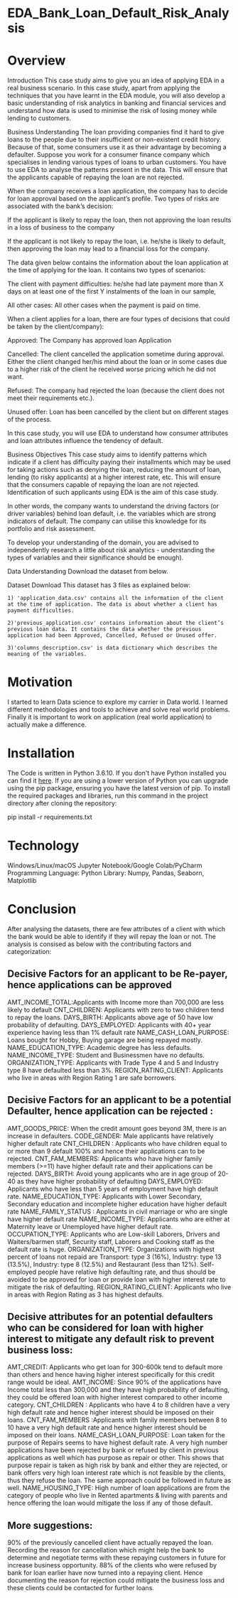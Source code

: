 # EDA_Bank_Loan_Default_Risk_Analysis

# Overview
Introduction This case study aims to give you an idea of applying EDA in a real business scenario. In this case study, apart from applying the techniques that you have learnt in the EDA module, you will also develop a basic understanding of risk analytics in banking and financial services and understand how data is used to minimise the risk of losing money while lending to customers.

Business Understanding The loan providing companies find it hard to give loans to the people due to their insufficient or non-existent credit history. Because of that, some consumers use it as their advantage by becoming a defaulter. Suppose you work for a consumer finance company which specialises in lending various types of loans to urban customers. You have to use EDA to analyse the patterns present in the data. This will ensure that the applicants capable of repaying the loan are not rejected.

When the company receives a loan application, the company has to decide for loan approval based on the applicant’s profile. Two types of risks are associated with the bank’s decision:

If the applicant is likely to repay the loan, then not approving the loan results in a loss of business to the company

If the applicant is not likely to repay the loan, i.e. he/she is likely to default, then approving the loan may lead to a financial loss for the company.

The data given below contains the information about the loan application at the time of applying for the loan. It contains two types of scenarios:

The client with payment difficulties: he/she had late payment more than X days on at least one of the first Y instalments of the loan in our sample,

All other cases: All other cases when the payment is paid on time.

When a client applies for a loan, there are four types of decisions that could be taken by the client/company):

Approved: The Company has approved loan Application

Cancelled: The client cancelled the application sometime during approval. Either the client changed her/his mind about the loan or in some cases due to a higher risk of the client he received worse pricing which he did not want.

Refused: The company had rejected the loan (because the client does not meet their requirements etc.).

Unused offer: Loan has been cancelled by the client but on different stages of the process.

In this case study, you will use EDA to understand how consumer attributes and loan attributes influence the tendency of default.

Business Objectives This case study aims to identify patterns which indicate if a client has difficulty paying their installments which may be used for taking actions such as denying the loan, reducing the amount of loan, lending (to risky applicants) at a higher interest rate, etc. This will ensure that the consumers capable of repaying the loan are not rejected. Identification of such applicants using EDA is the aim of this case study.

In other words, the company wants to understand the driving factors (or driver variables) behind loan default, i.e. the variables which are strong indicators of default. The company can utilise this knowledge for its portfolio and risk assessment.

To develop your understanding of the domain, you are advised to independently research a little about risk analytics - understanding the types of variables and their significance should be enough).

Data Understanding Download the dataset from below.

Dataset Download This dataset has 3 files as explained below:

    1) 'application_data.csv' contains all the information of the client at the time of application. The data is about whether a client has payment difficulties.

    2)'previous_application.csv' contains information about the client’s previous loan data. It contains the data whether the previous application had been Approved, Cancelled, Refused or Unused offer.

    3)'columns_description.csv' is data dictionary which describes the meaning of the variables.

# Motivation
I started to learn Data science to explore my carrier in Data world. I learned different methodologies and tools to achieve and solve real world problems. Finally it is important to work on application (real world application) to actually make a difference.

# Installation
The Code is written in Python 3.6.10. If you don't have Python installed you can find it [here](https://www.python.org/downloads/). If you are using a lower version of Python you can upgrade using the pip package, ensuring you have the latest version of pip. To install the required packages and libraries, run this command in the project directory after cloning the repository:

pip install -r requirements.txt

# Technology
Windows/Linux/macOS
Jupyter Notebook/Google Colab/PyCharm
Programming Language: Python
Library: Numpy, Pandas, Seaborn, Matplotlib

# Conclusion
After analysing the datasets, there are few attributes of a client with which the bank would be able to identify if they will repay the loan or not. The analysis is consised as below with the contributing factors and categorization:

## Decisive Factors for an applicant to be Re-payer, hence applications can be approved
AMT_INCOME_TOTAL:Applicants with Income more than 700,000 are less likely to default
CNT_CHILDREN: Applicants with zero to two children tend to repay the loans.
DAYS_BIRTH: Applicants above age of 50 have low probability of defaulting.
DAYS_EMPLOYED: Applicants with 40+ year experience having less than 1% default rate
NAME_CASH_LOAN_PURPOSE: Loans bought for Hobby, Buying garage are being repayed mostly.
NAME_EDUCATION_TYPE: Academic degree has less defaults.
NAME_INCOME_TYPE: Student and Businessmen have no defaults.
ORGANIZATION_TYPE: Applicants with Trade Type 4 and 5 and Industry type 8 have defaulted less than 3%.
REGION_RATING_CLIENT: Applicants who live in areas with Region Rating 1 are safe borrowers.

## Decisive Factors for an applicant to be a potential Defaulter, hence application can be rejected :
AMT_GOODS_PRICE: When the credit amount goes beyond 3M, there is an increase in defaulters.
CODE_GENDER: Male applicants have relatively higher default rate
CNT_CHILDREN : Applicants who have children equal to or more than 9 default 100% and hence their applications can to be rejected.
CNT_FAM_MEMBERS: Applicants who have higher family members (>=11) have higher default rate and their applications can be rejected.
DAYS_BIRTH: Avoid young applicants who are in age group of 20-40 as they have higher probability of defaulting
DAYS_EMPLOYED: Applicants who have less than 5 years of employment have high default rate.
NAME_EDUCATION_TYPE: Applicants with Lower Secondary, Secondary education and incomplete higher education have higher default rate
NAME_FAMILY_STATUS : Applicants in civil marriage or who are single have higher default rate
NAME_INCOME_TYPE: Applicants who are either at Maternity leave or Unemployed have higher default rate.
OCCUPATION_TYPE: Applicants who are Low-skill Laborers, Drivers and Waiters/barmen staff, Security staff, Laborers and Cooking staff as the default rate is huge.
ORGANIZATION_TYPE: Organizations with highest percent of loans not repaid are Transport: type 3 (16%), Industry: type 13 (13.5%), Industry: type 8 (12.5%) and Restaurant (less than 12%). Self-employed people have relative high defaulting rate, and thus should be avoided to be approved for loan or provide loan with higher interest rate to mitigate the risk of defaulting.
REGION_RATING_CLIENT: Applicants who live in areas with Region Rating as 3 has highest defaults.

## Decisive attributes for an potential defaulters who can be considered for loan with higher interest to mitigate any default risk to prevent business loss:
AMT_CREDIT: Applicants who get loan for 300-600k tend to default more than others and hence having higher interest specifically for this credit range would be ideal.
AMT_INCOME: Since 90% of the applications have Income total less than 300,000 and they have high probability of defaulting, they could be offered loan with higher interest compared to other income category.
CNT_CHILDREN : Applicants who have 4 to 8 children have a very high default rate and hence higher interest should be imposed on their loans.
CNT_FAM_MEMBERS :Applicants with family members between 8 to 10 have a very high default rate and hence higher interest should be imposed on their loans.
NAME_CASH_LOAN_PURPOSE: Loan taken for the purpose of Repairs seems to have highest default rate. A very high number applications have been rejected by bank or refused by client in previous applications as well which has purpose as repair or other. This shows that purpose repair is taken as high risk by bank and either they are rejected, or bank offers very high loan interest rate which is not feasible by the clients, thus they refuse the loan. The same approach could be followed in future as well.
NAME_HOUSING_TYPE: High number of loan applications are from the category of people who live in Rented apartments & living with parents and hence offering the loan would mitigate the loss if any of those default.

## More suggestions:
90% of the previously cancelled client have actually repayed the loan. Recording the reason for cancellation which might help the bank to determine and negotiate terms with these repaying customers in future for increase business opportunity.
88% of the clients who were refused by bank for loan earlier have now turned into a repaying client. Hence documenting the reason for rejection could mitigate the business loss and these clients could be contacted for further loans.
